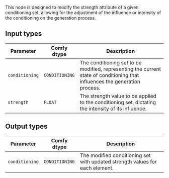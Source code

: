 This node is designed to modify the strength attribute of a given conditioning set, allowing for the adjustment of the influence or intensity of the conditioning on the generation process.

## Input types

| Parameter | Comfy dtype | Description |
|-----------|-------------|-------------|
| `conditioning` | `CONDITIONING` | The conditioning set to be modified, representing the current state of conditioning that influences the generation process. |
| `strength` | `FLOAT` | The strength value to be applied to the conditioning set, dictating the intensity of its influence. |

## Output types

| Parameter | Comfy dtype | Description |
|-----------|-------------|-------------|
| `conditioning` | `CONDITIONING` | The modified conditioning set with updated strength values for each element. |
